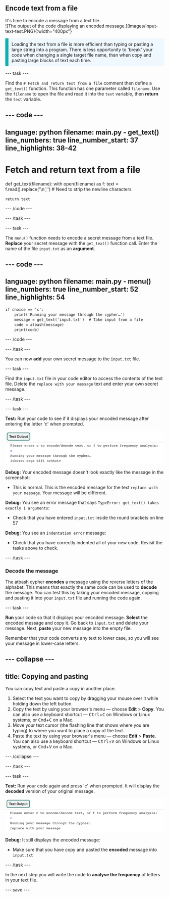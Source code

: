 ## Encode text from a file

<div style="display: flex; flex-wrap: wrap">
<div style="flex-basis: 200px; flex-grow: 1; margin-right: 15px;">
It's time to encode a message from a text file.
</div>
<div>
![The output of the code displaying an encoded message.](images/input-text-test.PNG){:width="400px"}
</div>
</div>

<p style='border-left: solid; border-width:10px; border-color: #0faeb0; background-color: aliceblue; padding: 10px;'>
Loading the text from a file is more efficient than typing or pasting a large string into a program. There is less opportunity to 'break' your code when changing a single target file name, than when copy and pasting large blocks of text each time.
</p>

--- task ---

Find the `# Fetch and return text from a file` comment then define a `get_text()` function. This function has one parameter called `filename`. Use the `filename` to open the file and read it into the `text` variable, then **return** the `text` variable.

--- code ---
---
language: python filename: main.py - get_text() line_numbers: true line_number_start: 37
line_highlights: 38-42
---
# Fetch and return text from a file
def get_text(filename): with open(filename) as f: text = f.read().replace('\n','')  # Need to strip the newline characters

    return text
--- /code ---

--- /task ---

--- task ---

The `menu()` function needs to encode a secret message from a text file. **Replace** your secret message with the `get_text()` function call. Enter the name of the file `input.txt` as an **argument**.

--- code ---
---
language: python filename: main.py - menu() line_numbers: true line_number_start: 52
line_highlights: 54
---

    if choice == 'c':
        print('Running your message through the cypher…')
        message = get_text('input.txt')  # Take input from a file
        code = atbash(message)
        print(code)
--- /code ---

--- /task ---

You can now **add** your own secret message to the `input.txt` file.

--- task ---

Find the `input.txt` file in your code editor to access the contents of the text file. Delete the `replace with your message` text and enter your own secret message.

--- /task ---

--- task ---

**Test:** Run your code to see if it displays your encoded message after entering the letter 'c' when prompted.

![A screenshot displaying the encoded secret message.](images/input-text-test.PNG)

**Debug:** Your encoded message doesn't look exactly like the message in the screenshot:
- This is normal. This is the encoded message for the text `replace with your message`. Your message will be different.

**Debug:** You see an error message that says `TypeError: get_text() takes exactly 1 arguments`:
- Check that you have entered `input.txt` inside the round brackets on line 57

**Debug:** You see an `Indentation error` message:
- Check that you have correctly indented all of your new code. Revisit the tasks above to check.

--- /task ---

### Decode the message

The atbash cypher **encodes** a message using the reverse letters of the alphabet. This means that exactly the same code can be used to **decode** the message. You can test this by taking your encoded message, copying and pasting it into your `input.txt` file and running the code again.

--- task ---

**Run** your code so that it displays your encoded message. **Select** the encoded message and copy it. Go back to `input.txt` and delete your message. Next, **paste** your new message into the empty file.

Remember that your code converts any text to lower case, so you will see your message in lower-case letters.

--- collapse ---
---
title: Copying and pasting
---

You can copy text and paste a copy in another place.

 1. Select the text you want to copy by dragging your mouse over it while holding down the left button.
 2. Copy the text by using your browser's menu — choose **Edit** > **Copy**. You can also use a keyboard shortcut — <kbd>Ctrl</kbd>+<kbd>C</kbd> on Windows or Linux systems, or <kbd>Cmd</kbd>+<kbd>C</kbd> on a Mac.
 3. Move your text cursor (the flashing line that shows where you are typing) to where you want to place a copy of the text.
 4. Paste the text by using your browser's menu — choose **Edit** > **Paste**. You can also use a keyboard shortcut — <kbd>Ctrl</kbd>+<kbd>V</kbd> on Windows or Linux systems, or <kbd>Cmd</kbd>+<kbd>V</kbd> on a Mac.

--- /collapse ---

--- /task ---

--- task ---

**Test:** Run your code again and press 'c' when prompted. It will display the **decoded** version of your original message.

![A screenshot of the decoded message being displayed as output.](images/decoded.PNG)

**Debug:** It still displays the encoded message:
- Make sure that you have copy and pasted the **encoded** message into `input.txt`

--- /task ---

In the next step you will write the code to **analyse the frequency** of letters in your text file.

--- save ---
